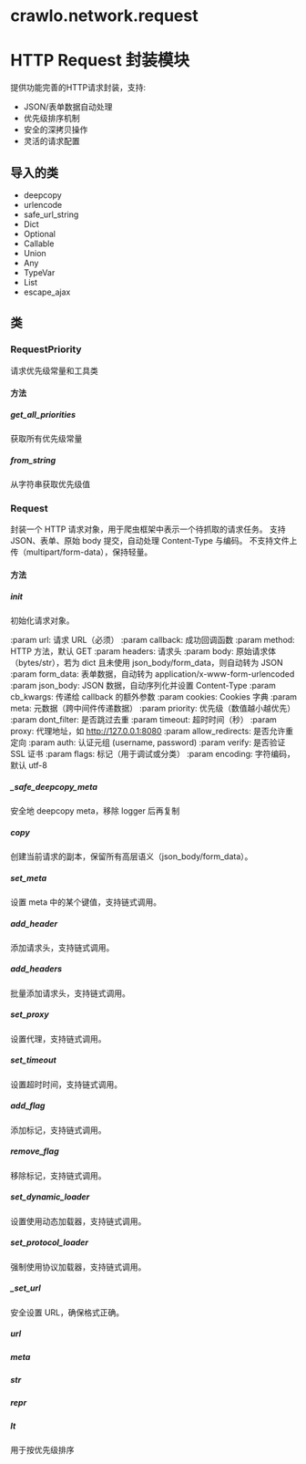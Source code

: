 # crawlo.network.request

HTTP Request 封装模块
====================
提供功能完善的HTTP请求封装，支持:
- JSON/表单数据自动处理
- 优先级排序机制
- 安全的深拷贝操作
- 灵活的请求配置

## 导入的类

- deepcopy
- urlencode
- safe_url_string
- Dict
- Optional
- Callable
- Union
- Any
- TypeVar
- List
- escape_ajax

## 类

### RequestPriority
请求优先级常量和工具类

#### 方法

##### get_all_priorities
获取所有优先级常量

##### from_string
从字符串获取优先级值

### Request
封装一个 HTTP 请求对象，用于爬虫框架中表示一个待抓取的请求任务。
支持 JSON、表单、原始 body 提交，自动处理 Content-Type 与编码。
不支持文件上传（multipart/form-data），保持轻量。

#### 方法

##### __init__
初始化请求对象。

:param url: 请求 URL（必须）
:param callback: 成功回调函数
:param method: HTTP 方法，默认 GET
:param headers: 请求头
:param body: 原始请求体（bytes/str），若为 dict 且未使用 json_body/form_data，则自动转为 JSON
:param form_data: 表单数据，自动转为 application/x-www-form-urlencoded
:param json_body: JSON 数据，自动序列化并设置 Content-Type
:param cb_kwargs: 传递给 callback 的额外参数
:param cookies: Cookies 字典
:param meta: 元数据（跨中间件传递数据）
:param priority: 优先级（数值越小越优先）
:param dont_filter: 是否跳过去重
:param timeout: 超时时间（秒）
:param proxy: 代理地址，如 http://127.0.0.1:8080
:param allow_redirects: 是否允许重定向
:param auth: 认证元组 (username, password)
:param verify: 是否验证 SSL 证书
:param flags: 标记（用于调试或分类）
:param encoding: 字符编码，默认 utf-8

##### _safe_deepcopy_meta
安全地 deepcopy meta，移除 logger 后再复制

##### copy
创建当前请求的副本，保留所有高层语义（json_body/form_data）。

##### set_meta
设置 meta 中的某个键值，支持链式调用。

##### add_header
添加请求头，支持链式调用。

##### add_headers
批量添加请求头，支持链式调用。

##### set_proxy
设置代理，支持链式调用。

##### set_timeout
设置超时时间，支持链式调用。

##### add_flag
添加标记，支持链式调用。

##### remove_flag
移除标记，支持链式调用。

##### set_dynamic_loader
设置使用动态加载器，支持链式调用。

##### set_protocol_loader
强制使用协议加载器，支持链式调用。

##### _set_url
安全设置 URL，确保格式正确。

##### url

##### meta

##### __str__

##### __repr__

##### __lt__
用于按优先级排序
